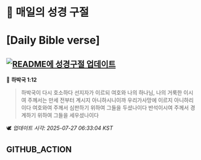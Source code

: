 # 🙏 매일의 성경 구절
# [Daily Bible verse]
## [![README에 성경구절 업데이트](https://github.com/DONGSUKA/first_test/actions/workflows/update-readme-bible.yml/badge.svg)](https://github.com/DONGSUKA/first_test/actions/workflows/update-readme-bible.yml)
<!-- START_BIBLE_VERSE -->
📖 **하박국 1:12**
> 하박국이 다시 호소하다 선지자가 이르되 여호와 나의 하나님, 나의 거룩한 이시여 주께서는 만세 전부터 계시지 아니하시니이까 우리가사망에 이르지 아니하리이다 여호와여 주께서 심판하기 위하여 그들을 두셨나이다 반석이시여 주께서 경계하기 위하여 그들을 세우셨나이다

🕊️ _업데이트 시각: 2025-07-27 06:33:04 KST_
  <!-- END_BIBLE_VERSE -->
## GITHUB_ACTION

